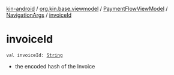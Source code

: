 [kin-android](../../../index.md) / [org.kin.base.viewmodel](../../index.md) / [PaymentFlowViewModel](../index.md) / [NavigationArgs](index.md) / [invoiceId](./invoice-id.md)

# invoiceId

`val invoiceId: `[`String`](https://kotlinlang.org/api/latest/jvm/stdlib/kotlin/-string/index.html)
* the encoded hash of the Invoice
